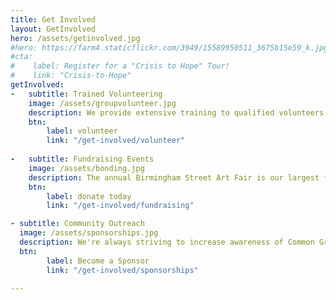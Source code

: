 ```yaml
---
title: Get Involved
layout: GetInvolved
hero: /assets/getinvolved.jpg
#hero: https://farm4.staticflickr.com/3949/15589950511_3675b15e59_k.jpg
#cta:
#    label: Register for a "Crisis to Hope" Tour!
#    link: "Crisis-to-Hope"
getInvolved:
-   subtitle: Trained Volunteering
    image: /assets/groupvolunteer.jpg
    description: We provide extensive training to qualified volunteers interested in staffing our Resource & Crisis Helpline or Youth Residential Programs.
    btn: 
        label: volunteer
        link: "/get-involved/volunteer"
    
-   subtitle: Fundraising Events
    image: /assets/bonding.jpg
    description: The annual Birmingham Street Art Fair is our largest fundraiser, and we're always looking for enthusiastic volunteers to help make it a success.
    btn: 
        label: donate today
        link: "/get-involved/fundraising"

- subtitle: Community Outreach
  image: /assets/sponsorships.jpg
  description: We're always striving to increase awareness of Common Ground and our services. Help Spread the word at events throughout our community.  
  btn: 
        label: Become a Sponsor
        link: "/get-involved/sponsorships"

---
```

